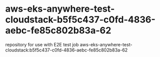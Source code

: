 # aws-eks-anywhere-test-cloudstack-b5f5c437-c0fd-4836-aebc-fe85c802b83a-62
repository for use with E2E test job aws-eks-anywhere-test-cloudstack:b5f5c437-c0fd-4836-aebc-fe85c802b83a-62

